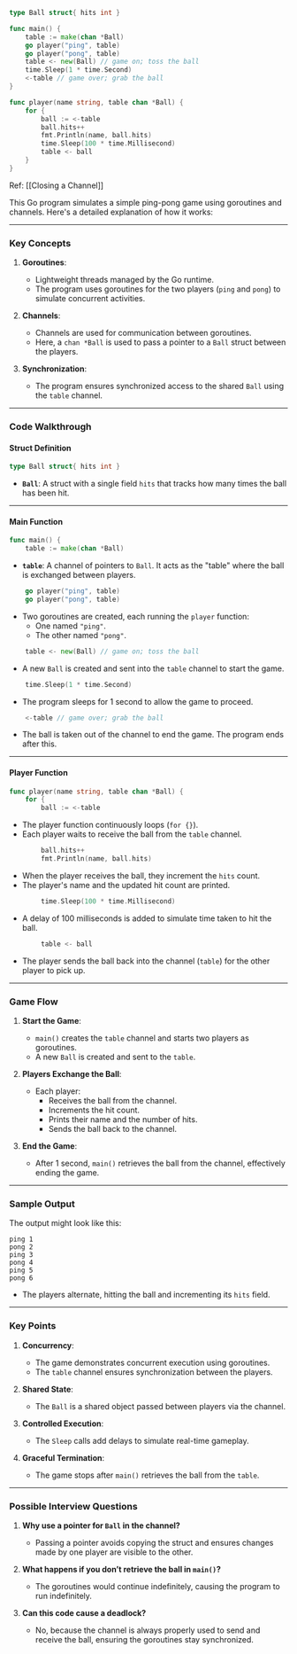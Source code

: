 ```go
type Ball struct{ hits int }

func main() {
    table := make(chan *Ball)
    go player("ping", table)
    go player("pong", table)
    table <- new(Ball) // game on; toss the ball
    time.Sleep(1 * time.Second)
    <-table // game over; grab the ball
}

func player(name string, table chan *Ball) {
    for {
        ball := <-table
        ball.hits++
        fmt.Println(name, ball.hits)
        time.Sleep(100 * time.Millisecond)
        table <- ball
    }
}
```

Ref: [[Closing a Channel]]

This Go program simulates a simple ping-pong game using goroutines and channels. Here's a detailed explanation of how it works:

---

### **Key Concepts**

1. **Goroutines**:
    
    - Lightweight threads managed by the Go runtime.
    - The program uses goroutines for the two players (`ping` and `pong`) to simulate concurrent activities.
2. **Channels**:
    
    - Channels are used for communication between goroutines.
    - Here, a `chan *Ball` is used to pass a pointer to a `Ball` struct between the players.
3. **Synchronization**:
    
    - The program ensures synchronized access to the shared `Ball` using the `table` channel.

---

### **Code Walkthrough**

#### **Struct Definition**

```go
type Ball struct{ hits int }
```

- **`Ball`**: A struct with a single field `hits` that tracks how many times the ball has been hit.

---

#### **Main Function**

```go
func main() {
    table := make(chan *Ball)
```

- **`table`**: A channel of pointers to `Ball`. It acts as the "table" where the ball is exchanged between players.

```go
    go player("ping", table)
    go player("pong", table)
```

- Two goroutines are created, each running the `player` function:
    - One named `"ping"`.
    - The other named `"pong"`.

```go
    table <- new(Ball) // game on; toss the ball
```

- A new `Ball` is created and sent into the `table` channel to start the game.

```go
    time.Sleep(1 * time.Second)
```

- The program sleeps for 1 second to allow the game to proceed.

```go
    <-table // game over; grab the ball
```

- The ball is taken out of the channel to end the game. The program ends after this.

---

#### **Player Function**

```go
func player(name string, table chan *Ball) {
    for {
        ball := <-table
```

- The player function continuously loops (`for {}`).
- Each player waits to receive the ball from the `table` channel.

```go
        ball.hits++
        fmt.Println(name, ball.hits)
```

- When the player receives the ball, they increment the `hits` count.
- The player's name and the updated hit count are printed.

```go
        time.Sleep(100 * time.Millisecond)
```

- A delay of 100 milliseconds is added to simulate time taken to hit the ball.

```go
        table <- ball
```

- The player sends the ball back into the channel (`table`) for the other player to pick up.

---

### **Game Flow**

1. **Start the Game**:
    
    - `main()` creates the `table` channel and starts two players as goroutines.
    - A new `Ball` is created and sent to the `table`.
2. **Players Exchange the Ball**:
    
    - Each player:
        - Receives the ball from the channel.
        - Increments the hit count.
        - Prints their name and the number of hits.
        - Sends the ball back to the channel.
3. **End the Game**:
    
    - After 1 second, `main()` retrieves the ball from the channel, effectively ending the game.

---

### **Sample Output**

The output might look like this:

```
ping 1
pong 2
ping 3
pong 4
ping 5
pong 6
```

- The players alternate, hitting the ball and incrementing its `hits` field.

---

### **Key Points**

1. **Concurrency**:
    
    - The game demonstrates concurrent execution using goroutines.
    - The `table` channel ensures synchronization between the players.
2. **Shared State**:
    
    - The `Ball` is a shared object passed between players via the channel.
3. **Controlled Execution**:
    
    - The `Sleep` calls add delays to simulate real-time gameplay.
4. **Graceful Termination**:
    
    - The game stops after `main()` retrieves the ball from the `table`.

---

### **Possible Interview Questions**

1. **Why use a pointer for `Ball` in the channel?**
    
    - Passing a pointer avoids copying the struct and ensures changes made by one player are visible to the other.
2. **What happens if you don’t retrieve the ball in `main()`?**
    
    - The goroutines would continue indefinitely, causing the program to run indefinitely.
3. **Can this code cause a deadlock?**
    
    - No, because the channel is always properly used to send and receive the ball, ensuring the goroutines stay synchronized.
    
